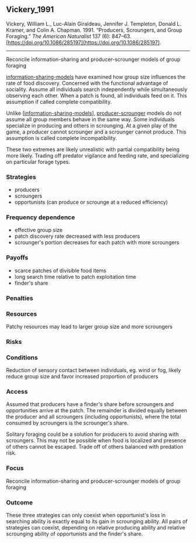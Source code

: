 ## Vickery_1991

Vickery, William L., Luc-Alain Giraldeau, Jennifer J. Templeton, Donald L. Kramer, and Colin A. Chapman. 1991. “Producers, Scroungers, and Group Foraging.” _The American Naturalist_ 137 (6): 847–63. [https://doi.org/10.1086/285197](https://doi.org/10.1086/285197).

---

Reconcile information-sharing and producer-scrounger models of group foraging

[information-sharing-models](../topics/information-sharing-models.md) have examined how group size influences the rate of food discovery. Concerned with the functional advantage of sociality. Assume all individuals search independently while simultaneously observing each other. When a patch is found, all individuals feed on it. This assumption if called complete compatibility. 

Unlike [[information-sharing-models](../topics/information-sharing-models.md)], [producer-scrounger](../topics/producer-scrounger.md) models do not assume all group members behave in the same way. Some individuals specialize in producing and others in scrounging. At a given play of the game, a producer cannot scrounger and a scrounger cannot produce. This assumption is called complete incompatibility. 

These two extremes are likely unrealistic with partial compatibility being more likely. Trading off predator vigilance and feeding rate, and specializing on particular forage types. 

### Strategies

- producers
- scroungers
- opportunists (can produce or scrounge at a reduced efficiency)

### Frequency dependence

- effective group size
- patch discovery rate decreased with less producers
- scrounger's portion decreases for each patch with more scroungers

### Payoffs

- scarce patches of divisible food items
- long search time relative to patch exploitation time
- finder's share

### Penalties

### Resources

Patchy resources may lead to larger group size and more scroungers

### Risks

### Conditions

Reduction of sensory contact between individuals, eg. wind or fog, likely reduce group size and favor increased proportion of producers

### Access

Assumed that producers have a finder's share before scroungers and opportunities arrive at the patch. The remainder is divided equally between the producer and all scroungers (including opportunists), where the total consumed by scroungers is the scrounger's share.

Solitary foraging could be a solution for producers to avoid sharing with scroungers. This may not be possible when food is localized and presence of others cannot be escaped. Trade off of others balanced with predation risk. 

### Focus

Reconcile information-sharing and producer-scrounger models of group foraging

### Outcome

These three strategies can only coexist when opportunist's loss in searching ability is exactly equal to its gain in scrounging ability. All pairs of strategies can coexist, depending on relative producing ability and relative scrounging ability of opportunists and the finder's share. 